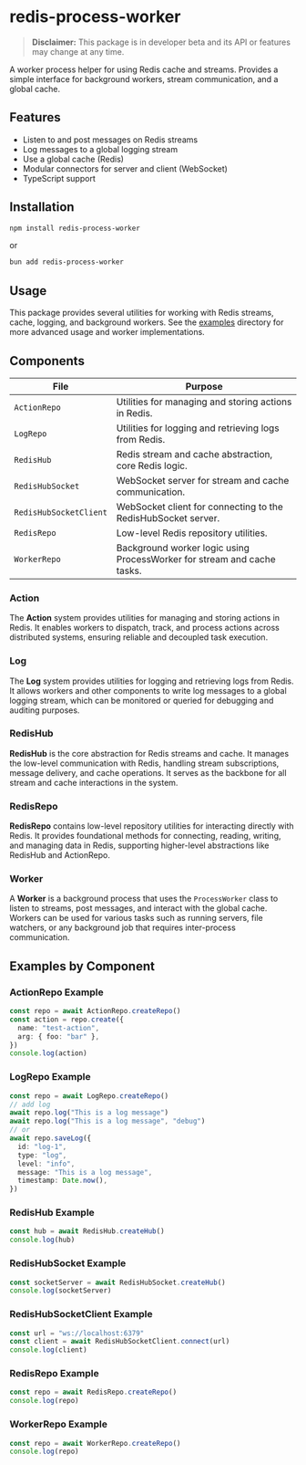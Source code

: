 # redis-process-worker

> **Disclaimer:** This package is in developer beta and its API or features may change at any time.

A worker process helper for using Redis cache and streams. Provides a simple interface for background workers, stream communication, and a global cache.

## Features

- Listen to and post messages on Redis streams
- Log messages to a global logging stream
- Use a global cache (Redis)
- Modular connectors for server and client (WebSocket)
- TypeScript support

## Installation

```sh
npm install redis-process-worker
```

or

```sh
bun add redis-process-worker
```

## Usage

This package provides several utilities for working with Redis streams, cache, logging, and background workers. See the [examples](./examples/) directory for more advanced usage and worker implementations.

## Components

| File                   | Purpose                                                                 |
| ---------------------- | ----------------------------------------------------------------------- |
| `ActionRepo`           | Utilities for managing and storing actions in Redis.                    |
| `LogRepo`              | Utilities for logging and retrieving logs from Redis.                   |
| `RedisHub`             | Redis stream and cache abstraction, core Redis logic.                   |
| `RedisHubSocket`       | WebSocket server for stream and cache communication.                    |
| `RedisHubSocketClient` | WebSocket client for connecting to the RedisHubSocket server.           |
| `RedisRepo`            | Low-level Redis repository utilities.                                   |
| `WorkerRepo`           | Background worker logic using ProcessWorker for stream and cache tasks. |

### Action

The **Action** system provides utilities for managing and storing actions in Redis. It enables workers to dispatch, track, and process actions across distributed systems, ensuring reliable and decoupled task execution.

### Log

The **Log** system provides utilities for logging and retrieving logs from Redis. It allows workers and other components to write log messages to a global logging stream, which can be monitored or queried for debugging and auditing purposes.

### RedisHub

**RedisHub** is the core abstraction for Redis streams and cache. It manages the low-level communication with Redis, handling stream subscriptions, message delivery, and cache operations. It serves as the backbone for all stream and cache interactions in the system.

### RedisRepo

**RedisRepo** contains low-level repository utilities for interacting directly with Redis. It provides foundational methods for connecting, reading, writing, and managing data in Redis, supporting higher-level abstractions like RedisHub and ActionRepo.

### Worker

A **Worker** is a background process that uses the `ProcessWorker` class to listen to streams, post messages, and interact with the global cache. Workers can be used for various tasks such as running servers, file watchers, or any background job that requires inter-process communication.

## Examples by Component

### ActionRepo Example

```typescript
const repo = await ActionRepo.createRepo()
const action = repo.create({
  name: "test-action",
  arg: { foo: "bar" },
})
console.log(action)
```

### LogRepo Example

```typescript
const repo = await LogRepo.createRepo()
// add log
await repo.log("This is a log message")
await repo.log("This is a log message", "debug")
// or
await repo.saveLog({
  id: "log-1",
  type: "log",
  level: "info",
  message: "This is a log message",
  timestamp: Date.now(),
})
```

### RedisHub Example

```typescript
const hub = await RedisHub.createHub()
console.log(hub)
```

### RedisHubSocket Example

```typescript
const socketServer = await RedisHubSocket.createHub()
console.log(socketServer)
```

### RedisHubSocketClient Example

```typescript
const url = "ws://localhost:6379"
const client = await RedisHubSocketClient.connect(url)
console.log(client)
```

### RedisRepo Example

```typescript
const repo = await RedisRepo.createRepo()
console.log(repo)
```

### WorkerRepo Example

```typescript
const repo = await WorkerRepo.createRepo()
console.log(repo)
```
